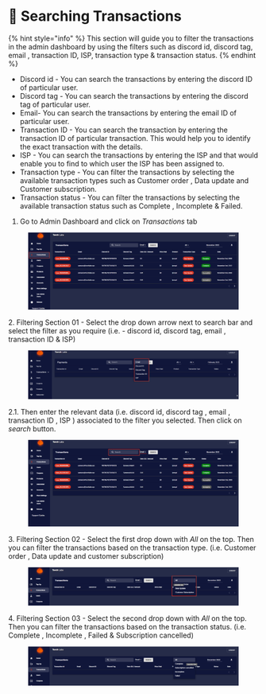 # 🚡 Searching Transactions

{% hint style="info" %}
This section will guide you to filter the transactions in the admin dashboard by using the filters such as discord id, discord tag, email , transaction ID, ISP,  transaction type & transaction status.
{% endhint %}

* Discord id - You can search the transactions by entering the discord ID of particular user.
* Discord tag - You can search the transactions by entering the discord tag of particular user.
* Email- You can search the transactions by entering the email ID of particular user.
* Transaction ID - You can search the transaction by entering the transaction ID of particular transaction. This would help you to identify the exact transaction with the details.
* ISP - You can search the transactions by entering the ISP and that would enable you to find to which user the ISP has been assigned to.
* Transaction type - You can filter the transactions by selecting the available transaction types such as Customer order , Data update and Customer subscription.
* Transaction status - You can filter the transactions by selecting the available transaction status such as Complete , Incomplete & Failed.

1. Go to Admin Dashboard and click on _Transactions_ tab

<figure><img src="../.gitbook/assets/4 (6).png" alt=""><figcaption></figcaption></figure>

2\. Filtering Section 01 - Select the drop down arrow next to search bar and select the filter as you require (i.e. - discord id, discord tag, email , transaction ID & ISP)

<figure><img src="../.gitbook/assets/g (1).png" alt=""><figcaption></figcaption></figure>

2.1. Then enter the relevant data (i.e. discord id, discord tag , email , transaction ID , ISP ) associated to the filter you selected. Then click on _search_ button.

<figure><img src="../.gitbook/assets/6 (9).png" alt=""><figcaption></figcaption></figure>

3\. Filtering Section 02 - Select the first drop down with _All_ on the top. Then you can filter the transactions based on the transaction type. (i.e. Customer order , Data update and customer subscription)

<figure><img src="../.gitbook/assets/x (2).png" alt=""><figcaption></figcaption></figure>

4\. Filtering Section 03 - Select the second drop down with _All_ on the top. Then you can filter the transactions based on the transaction status. (i.e. Complete , Incomplete , Failed & Subscription cancelled)

<figure><img src="../.gitbook/assets/y (2).png" alt=""><figcaption></figcaption></figure>

